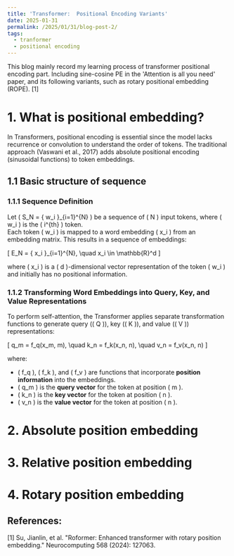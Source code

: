 ```yaml
---
title: 'Transformer:  Positional Encoding Variants'
date: 2025-01-31
permalink: /2025/01/31/blog-post-2/
tags:
  - tranformer
  - positional encoding
---
```


This blog mainly record my learning process of transformer positional encoding part. Including sine-cosine PE in the 'Attention is all you need' paper, and its following variants, 
such as rotary positional embedding (ROPE). [1]
# 1. What is positional embedding?
In Transformers, positional encoding is essential since the model lacks recurrence or convolution to understand the order of tokens. The traditional approach (Vaswani et al., 2017) adds absolute positional encoding (sinusoidal functions) to token embeddings.
## 1.1 Basic structure of sequence
### 1.1.1 Sequence Definition

Let \( S_N = \{ w_i \}_{i=1}^{N} \) be a sequence of \( N \) input tokens, where \( w_i \) is the \( i^{th} \) token.  
Each token \( w_i \) is mapped to a word embedding \( x_i \) from an embedding matrix. This results in a sequence of embeddings:

\[
E_N = \{ x_i \}_{i=1}^{N}, \quad x_i \in \mathbb{R}^d
\]

where \( x_i \) is a \( d \)-dimensional vector representation of the token \( w_i \) and initially has no positional information.

### 1.1.2 Transforming Word Embeddings into Query, Key, and Value Representations

To perform self-attention, the Transformer applies separate transformation functions to generate query (\( Q \)), key (\( K \)), and value (\( V \)) representations:

\[
q_m = f_q(x_m, m), \quad k_n = f_k(x_n, n), \quad v_n = f_v(x_n, n)
\]

where:

- \( f_q \), \( f_k \), and \( f_v \) are functions that incorporate **position information** into the embeddings.
- \( q_m \) is the **query vector** for the token at position \( m \).
- \( k_n \) is the **key vector** for the token at position \( n \).
- \( v_n \) is the **value vector** for the token at position \( n \).



# 2. Absolute position embedding


# 3. Relative position embedding

# 4. Rotary position embedding





## References:
[1] Su, Jianlin, et al. "Roformer: Enhanced transformer with rotary position embedding." Neurocomputing 568 (2024): 127063.
